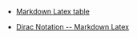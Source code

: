 


- [Markdown Latex table](https://github.com/chiyanglin-AStar/Sci-coding/blob/main/Markdown-Latex_table.md)

- [Dirac Notation -- Markdown Latex](https://github.com/chiyanglin-AStar/Sci-coding/blob/main/Dirac_Notation.md)
